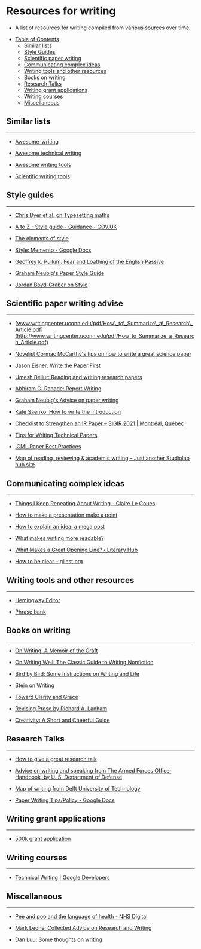 # Resources for writing

* A list of resources for writing compiled from various sources over time.



<!-- MarkdownTOC depth=2 -->

- [Table of Contents](#table-of-contents)
    - [Similar lists](#similar-lists)
    - [Style Guides](#style-guides)
    - [Scientific paper writing](#scientific-paper-writing-advice)
    - [Communicating complex ideas](#communicating-complex-ideas)
    - [Writing tools and other resources](#writing-tools-and-other-resources)
    - [Books on writing](#books-on-writing)
    - [Research Talks](#research-talks)
    - [Writing grant applications](#writing-grant-applications)
    - [Writing courses](#writing-courses)
    - [Miscellaneous ](#misc)
    


<!-- /MarkdownTOC -->


<a name="similar-lists"></a>
## Similar lists
<hr>

- [Awesome-writing](https://github.com/jenniferlynparsons/awesome-writing)

- [Awesome technical writing](https://github.com/BolajiAyodeji/awesome-technical-writing)

- [Awesome writing tools](https://github.com/heartly/awesome-writing-tools)

- [Scientific writing tools](https://github.com/writing-resources/awesome-scientific-writing)


<a name="style-guides"></a>
## Style guides
<hr>

- [Chris Dyer et al. on Typesetting maths](http://demo.clab.cs.cmu.edu/cdyer/short-guide-typesetting.pdf)

- [A to Z - Style guide - Guidance - GOV.UK](https://www.gov.uk/guidance/style-guide/a-to-z-of-gov-uk-style#words-to-avoid)


- [The elements of style](https://www.goodreads.com/book/show/33514.The_Elements_of_Style)

- [Style: Memento - Google Docs](https://docs.google.com/document/d/1F8_p3bkzugTvkBd1Ja6bHLR2v_XXRWqtcq7jF2gu0EM/edit)

- [Geoffrey k. Pullum: Fear and Loathing of the English Passive](http://www.lel.ed.ac.uk/~gpullum/passive_loathing.pdf)

- [Graham Neubig's Paper Style Guide](http://phontron.com/paper-guide.php)

- [Jordan Boyd-Graber on Style](https://home.cs.colorado.edu/~jbg/static/style.html)



<a name="scientific-paper-writing-advice"></a>
## Scientific paper writing advise
<hr>

- [www.writingcenter.uconn.edu/pdf/How\_to\_Summarize\_a\_Research\_Article.pdf](http://www.writingcenter.uconn.edu/pdf/How_to_Summarize_a_Research_Article.pdf)

- [Novelist Cormac McCarthy's tips on how to write a great science paper](https://www.nature.com/articles/d41586-019-02918-5)

- [Jason Eisner: Write the Paper First](https://www.cs.jhu.edu/~jason/advice/write-the-paper-first.html)

- [Umesh Bellur: Reading and writing research papers](http://www.cse.iitb.ac.in/~umesh/Expectations.html)

- [Abhiram G. Ranade: Report Writing](http://www.cse.iitb.ac.in/~ranade/communicationskills.html)

- [Graham Neubig's Advice on paper writing](http://www.phontron.com/slides/neubig15paperwriting.pdf)


- [Kate Saenko: How to write the introduction](https://docs.google.com/presentation/d/1PZj0Sev2yjDu9NNr96S_wwjKCgIDhGmLjW1vtQpDhlk/edit#slide=id.g1b0dfc3643_0_125)


- [Checklist to Strengthen an IR Paper – SIGIR 2021 | Montréal, Québec](https://sigir.org/sigir2021/checklist-to-strengthen-an-ir-paper/)

- [Tips for Writing Technical Papers](https://cs.stanford.edu/people/widom/paper-writing.html)

- [ICML Paper Best Practices](https://icml.cc/Conferences/2022/BestPractices)


- [Map of reading, reviewing & academic writing – Just another Studiolab hub site](https://studiolab.ide.tudelft.nl/studiolab/mapofwriting/)



<a name="communicating-complex-ideas"></a>
## Communicating complex ideas
<hr>

- [Things I Keep Repeating About Writing - Claire Le Goues](https://clairelegoues.com/posts/clg-writing-rules.html)

- [How to make a presentation make a point](https://www.markpollard.net/how-to-make-a-presentation-make-a-point/)

- [How to explain an idea: a mega post](https://www.markpollard.net/how-to-explain-an-idea/)

- [What makes writing more readable?](https://pudding.cool/2022/02/plain/)

- [What Makes a Great Opening Line? ‹ Literary Hub](https://lithub.com/what-makes-a-great-opening-line/)

- [How to be clear – gilest.org](https://gilest.org/2021/how-to-be-clear/)



<a name="writing-tools-and-other-resources"></a>
## Writing tools and other resources
<hr>

- [Hemingway Editor](http://www.hemingwayapp.com/)

- [Phrase bank](https://www.phrasebank.manchester.ac.uk/)



<a name="books-on-writing"></a>
## Books on writing
<hr>

- [On Writing: A Memoir of the Craft](https://www.goodreads.com/book/show/10569.On_Writing)

- [On Writing Well: The Classic Guide to Writing Nonfiction](https://www.goodreads.com/book/show/53343.On_Writing_Well)

- [Bird by Bird: Some Instructions on Writing and Life](https://www.goodreads.com/book/show/12543.Bird_by_Bird)

- [Stein on Writing](https://www.goodreads.com/book/show/186004.Stein_on_Writing)

- [Toward Clarity and Grace](https://www.goodreads.com/book/show/246853.Style)

- [Revising Prose by Richard A. Lanham](https://www.goodreads.com/book/show/1552699.Revising_Prose)

- [Creativity: A Short and Cheerful Guide](https://www.goodreads.com/en/book/show/50719532)


<a name="research-talks"></a>
## Research Talks
<hr>


- [How to give a great research talk](https://www.microsoft.com/en-us/research/wp-content/uploads/2016/07/How-to-write-a-great-research-paper.pdf)

- [Advice on writing and speaking from The Armed Forces Officer Handbook, by U. S. Department of Defense](http://www.gutenberg.org/files/25482/25482-h/25482-h.htm#CHAPTER_TWENTY)

- [Map of writing from Delft University of Technology](https://studiolab.ide.tudelft.nl/studiolab/mapofwriting/)

- [Paper Writing Tips/Policy - Google Docs](https://docs.google.com/document/d/1i-EfIrlg_sDWticRuSv1ZeEu2XqqyG2p3U2aiykmrFE/edit)


<a name="writing-grant-applications"></a>
## Writing grant applications
<hr>

- [500k grant application](https://austinhenley.com/pubs/Henley2021NSFCAREER.pdf)


<a name="writing-courses"></a>
## Writing courses
<hr>

- [Technical Writing | Google Developers](https://developers.google.com/tech-writing)


<a name="misc"></a>
## Miscellaneous
<hr>

- [Pee and poo and the language of health - NHS Digital](https://digital.nhs.uk/blog/transformation-blog/2019/pee-and-poo-and-the-language-of-health)


- [Mark Leone: Collected Advice on Research and Writing](https://www.cs.cmu.edu/~mleone/how-to.html)

- [Dan Luu: Some thoughts on writing](https://danluu.com/writing-non-advice/)


